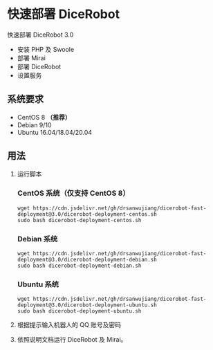 # 快速部署 DiceRobot

快速部署 DiceRobot 3.0

* 安装 PHP 及 Swoole
* 部署 Mirai
* 部署 DiceRobot
* 设置服务


## 系统要求

* CentOS 8 **（推荐）**
* Debian 9/10
* Ubuntu 16.04/18.04/20.04


## 用法

1. 运行脚本

    ### CentOS 系统（仅支持 CentOS 8）

    ```shell
    wget https://cdn.jsdelivr.net/gh/drsanwujiang/dicerobot-fast-deployment@3.0/dicerobot-deployment-centos.sh
    sudo bash dicerobot-deployment-centos.sh
    ```

    ### Debian 系统

    ```shell
    wget https://cdn.jsdelivr.net/gh/drsanwujiang/dicerobot-fast-deployment@3.0/dicerobot-deployment-debian.sh
    sudo bash dicerobot-deployment-debian.sh
    ```

    ### Ubuntu 系统

    ```shell
    wget https://cdn.jsdelivr.net/gh/drsanwujiang/dicerobot-fast-deployment@3.0/dicerobot-deployment-ubuntu.sh
    sudo bash dicerobot-deployment-ubuntu.sh
    ```

2. 根据提示输入机器人的 QQ 账号及密码
3. 依照说明文档运行 DiceRobot 及 Mirai。
